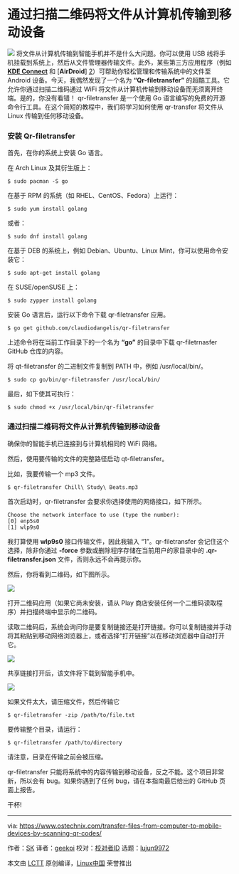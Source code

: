 通过扫描二维码将文件从计算机传输到移动设备
======

![](https://www.ostechnix.com/wp-content/uploads/2018/03/qr-filetransfer-720x340.png)
将文件从计算机传输到智能手机并不是什么大问题。你可以使用 USB 线将手机挂载到系统上，然后从文件管理器传输文件。此外，某些第三方应用程序（例如 [**KDE Connect**][1] 和 [**AirDroid**] [2]）可帮助你轻松管理和传输系统中的文件至 Android 设备。今天，我偶然发现了一个名为 **“Qr-filetransfer”** 的超酷工具。它允许你通过扫描二维码通过 WiFi 将文件从计算机传输到移动设备而无须离开终端。是的，你没有看错！ qr-filetransfer 是一个使用 Go 语言编写的免费的开源命令行工具。在这个简短的教程中，我们将学习如何使用 qr-transfer 将文件从 Linux 传输到任何移动设备。

### 安装 Qr-filetransfer

首先，在你的系统上安装 Go 语言。

在 Arch Linux 及其衍生版上：
```
$ sudo pacman -S go

```

在基于 RPM 的系统（如 RHEL、CentOS、Fedora）上运行：
```
$ sudo yum install golang

```

或者：
```
$ sudo dnf install golang

```

在基于 DEB 的系统上，例如 Debian、Ubuntu、Linux Mint，你可以使用命令安装它：
```
$ sudo apt-get install golang

```

在 SUSE/openSUSE 上：
```
$ sudo zypper install golang

```

安装 Go 语言后，运行以下命令下载 qr-filetransfer 应用。
```
$ go get github.com/claudiodangelis/qr-filetransfer

```

上述命令将在当前工作目录下的一个名为 **“go”** 的目录中下载 qr-filetrnasfer GitHub 仓库的内容。

将 qt-filetransfer 的二进制文件复制到 PATH 中，例如 /usr/local/bin/。
```
$ sudo cp go/bin/qr-filetransfer /usr/local/bin/

```

最后，如下使其可执行：
```
$ sudo chmod +x /usr/local/bin/qr-filetransfer

```

### 通过扫描二维码将文件从计算机传输到移动设备

确保你的智能手机已连接到与计算机相同的 WiFi 网络。

然后，使用要传输的文件的完整路径启动 qt-filetransfer。

比如，我要传输一个 mp3 文件。
```
$ qr-filetransfer Chill\ Study\ Beats.mp3

```

首次启动时，qr-filetransfer 会要求你选择使用的网络接口，如下所示。
```
Choose the network interface to use (type the number):
[0] enp5s0
[1] wlp9s0

```

我打算使用 **wlp9s0** 接口传输文件，因此我输入 “1”。qr-filetransfer 会记住这个选择，除非你通过 **-force** 参数或删除程序存储在当前用户的家目录中的 **.qr-filetransfer.json** 文件，否则永远不会再提示你。

然后，你将看到二维码，如下图所示。

![][4]

打开二维码应用（如果它尚未安装，请从 Play 商店安装任何一个二维码读取程序）并扫描终端中显示的二维码。

读取二维码后，系统会询问你是要复制链接还是打开链接。你可以复制链接并手动将其粘贴到移动网络浏览器上，或者选择“打开链接”以在移动浏览器中自动打开它。

![][5]

共享链接打开后，该文件将下载到智能手机中。

![][6]

如果文件太大，请压缩文件，然后传输它
```
$ qr-filetransfer -zip /path/to/file.txt

```

要传输整个目录，请运行：
```
$ qr-filetransfer /path/to/directory

```

请注意，目录在传输之前会被压缩。

qr-filetransfer 只能将系统中的内容传输到移动设备，反之不能。这个项目非常新，所以会有 bug。如果你遇到了任何 bug，请在本指南最后给出的 GitHub 页面上报告。

干杯!



--------------------------------------------------------------------------------

via: https://www.ostechnix.com/transfer-files-from-computer-to-mobile-devices-by-scanning-qr-codes/

作者：[SK][a]
译者：[geekpi](https://github.com/geekpi)
校对：[校对者ID](https://github.com/校对者ID)
选题：[lujun9972](https://github.com/lujun9972)

本文由 [LCTT](https://github.com/LCTT/TranslateProject) 原创编译，[Linux中国](https://linux.cn/) 荣誉推出

[a]:https://www.ostechnix.com/author/sk/
[1]:https://www.ostechnix.com/kde-connect-access-files-notifications-android-devices/
[2]:https://www.ostechnix.com/airdroid-share-files-and-folders-between-linux-and-android/
[4]:http://www.ostechnix.com/wp-content/uploads/2018/03/qr-filetransfer-5.png
[5]:http://www.ostechnix.com/wp-content/uploads/2018/03/qr-filetransfer-6-4.png
[6]:http://www.ostechnix.com/wp-content/uploads/2018/03/qr-filetransfer-4.png

